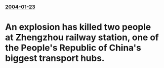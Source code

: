 ### [2004-01-23](/news/2004/01/23/index.md)

#  An explosion has killed two people at Zhengzhou railway station, one of the People's Republic of China's biggest transport hubs.



